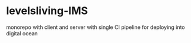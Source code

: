# levelsliving-IMS
monorepo with client and server with single CI pipeline for deploying into digital ocean 
